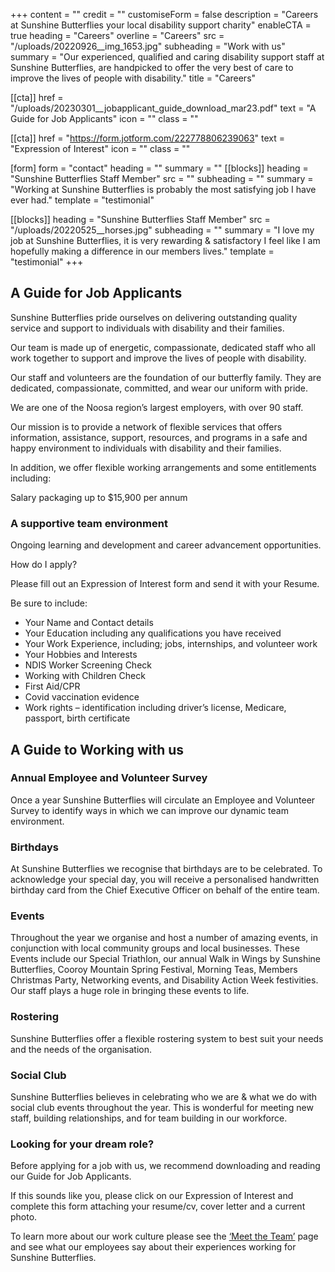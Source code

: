 +++
content = ""
credit = ""
customiseForm = false
description = "Careers at Sunshine Butterflies your local disability support charity"
enableCTA = true
heading = "Careers"
overline = "Careers"
src = "/uploads/20220926__img_1653.jpg"
subheading = "Work with us"
summary = "Our experienced, qualified and caring disability support staff at Sunshine Butterflies, are handpicked to offer the very best of care to improve the lives of people with disability."
title = "Careers"

[[cta]]
href = "/uploads/20230301__jobapplicant_guide_download_mar23.pdf"
text = "A Guide for Job Applicants"
icon = ""
class = ""

[[cta]]
href = "https://form.jotform.com/222778806239063"
text = "Expression of Interest"
icon = ""
class = ""

[form]
form = "contact"
heading = ""
summary = ""
[[blocks]]
heading = "Sunshine Butterflies Staff Member"
src = ""
subheading = ""
summary = "Working at Sunshine Butterflies is probably the most satisfying job I have ever had."
template = "testimonial"

[[blocks]]
heading = "Sunshine Butterflies Staff Member"
src = "/uploads/20220525__horses.jpg"
subheading = ""
summary = "I love my job at Sunshine Butterflies, it is very rewarding & satisfactory I feel like I am hopefully making a difference in our members lives."
template = "testimonial"
+++

## A Guide for Job Applicants

Sunshine Butterflies pride ourselves on delivering outstanding quality service and support to individuals with disability and their families.

Our team is made up of energetic, compassionate, dedicated staff who all work together to support and improve the lives of people with disability.

Our staff and volunteers are the foundation of our butterfly family. They are dedicated, compassionate, committed, and wear our uniform with pride.

We are one of the Noosa region’s largest employers, with over 90 staff.

Our mission is to provide a network of flexible services that offers information, assistance, support, resources, and programs in a safe and happy environment to individuals with disability and their families.

In addition, we offer flexible working arrangements and some entitlements including:

Salary packaging up to $15,900 per annum

### A supportive team environment

Ongoing learning and development and career advancement opportunities.

How do I apply?

Please fill out an Expression of Interest form and send it with your Resume.

Be sure to include:

- Your Name and Contact details
- Your Education including any qualifications you have received
- Your Work Experience, including; jobs, internships, and volunteer work
- Your Hobbies and Interests
- NDIS Worker Screening Check
- Working with Children Check
- First Aid/CPR
- Covid vaccination evidence
- Work rights – identification including driver’s license, Medicare, passport, birth certificate

## A Guide to Working with us

### Annual Employee and Volunteer Survey

Once a year Sunshine Butterflies will circulate an Employee and Volunteer Survey to identify ways in which we can improve our dynamic team environment.

### Birthdays

At Sunshine Butterflies we recognise that birthdays are to be celebrated. To acknowledge your special day, you will receive a personalised handwritten birthday card from the Chief Executive Officer on behalf of the entire team.

### Events

Throughout the year we organise and host a number of amazing events, in conjunction with local community groups and local businesses. These Events include our Special Triathlon, our annual Walk in Wings by Sunshine Butterflies, Cooroy Mountain Spring Festival, Morning Teas, Members Christmas Party, Networking events, and Disability Action Week festivities. Our staff plays a huge role in bringing these events to life.

### Rostering

Sunshine Butterflies offer a flexible rostering system to best suit your needs and the needs of the organisation.

### Social Club

Sunshine Butterflies believes in celebrating who we are & what we do with social club events throughout the year. This is wonderful for meeting new staff, building relationships, and for team building in our workforce.

### Looking for your dream role?

Before applying for a job with us, we recommend downloading and reading our Guide for Job Applicants.

If this sounds like you, please click on our Expression of Interest and complete this form attaching your resume/cv, cover letter and a current photo.

To learn more about our work culture please see the [‘Meet the Team’](https://www.sunshinebutterflies.com.au/about-us/staff/) page and see what our employees say about their experiences working for Sunshine Butterflies.
